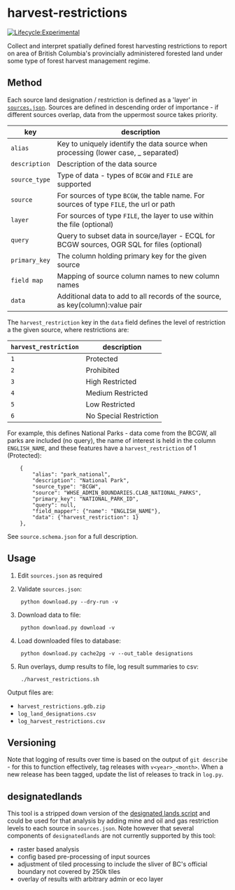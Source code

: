 # harvest-restrictions

[![Lifecycle:Experimental](https://img.shields.io/badge/Lifecycle-Experimental-339999)](https://github.com/bcgov/repomountie/blob/master/doc/lifecycle-badges.md)

Collect and interpret spatially defined forest harvesting restrictions to report on area of British Columbia's provincially administered forested land under some type of forest harvest management regime.

## Method

Each source land designation / restriction is defined as a 'layer' in [`sources.json`](sources.json).  Sources are defined in descending order of importance - if different sources overlap, data from the uppermost source takes priority. 

| key          | description |
|--------------|-------------|
| `alias`      | Key to uniquely identify the data source when processing (lower case, _ separated)      |
| `description`| Description of the data source |
| `source_type`| Type of data - types of `BCGW` and `FILE` are supported |
| `source`     | For sources of type `BCGW`, the table name. For sources of type `FILE`, the url or path |
| `layer`      | For sources of type `FILE`, the layer to use within the file (optional) |
| `query`      | Query to subset data in source/layer - ECQL for BCGW sources, OGR SQL for files (optional) |
| `primary_key`| The column holding primary key for the given source          |
| `field map`  | Mapping of source column names to new column names   |
| `data`       | Additional data to add to all records of the source, as key(column):value pair |

The `harvest_restriction` key in the `data` field defines the level of restriction a the given source, where restrictions are:

| `harvest_restriction` | description |
|-----------------------|-------------|
| `1`                   | Protected             |
| `2`                   | Prohibited            |
| `3`                   | High Restricted       |
| `4`                   | Medium Restricted     |
| `5`                   | Low Restricted        |
| `6`                   | No Special Restriction|

For example, this defines National Parks - data come from the BCGW, all parks are included (no query), the name of interest is held in the column `ENGLISH_NAME`, and these features have a `harvest_restriction` of 1 (Protected):

```
    {
        "alias": "park_national",
        "description": "National Park",
        "source_type": "BCGW",
        "source": "WHSE_ADMIN_BOUNDARIES.CLAB_NATIONAL_PARKS",
        "primary_key": "NATIONAL_PARK_ID",
        "query": null,
        "field_mapper": {"name": "ENGLISH_NAME"},
        "data": {"harvest_restriction": 1}
    },
```

See `source.schema.json` for a full description.


## Usage

1. Edit `sources.json` as required

2. Validate `sources.json`:
	
		python download.py --dry-run -v

3. Download data to file:

		python download.py download -v

4. Load downloaded files to database:

        python download.py cache2pg -v --out_table designations

4. Run overlays, dump results to file, log result summaries to csv:

		./harvest_restrictions.sh

Output files are:

- `harvest_restrictions.gdb.zip`        
- `log_land_designations.csv`
- `log_harvest_restrictions.csv`

## Versioning

Note that logging of results over time is based on the output of `git describe` - for this to function effectively, tag releases with `v<year>_<month>`.
When a new release has been tagged, update the list of releases to track in `log.py`.

## designatedlands

This tool is a stripped down version of the [designated lands script](https://github.com/bcgov/designatedlands) and could be used for that analysis by adding mine and oil and gas restriction levels to each source in `sources.json`. Note however that several components of `designatedlands` are not currently supported by this tool:

- raster based analysis
- config based pre-processing of input sources
- adjustment of tiled processing to include the sliver of BC's official boundary not covered by 250k tiles
- overlay of results with arbitrary admin or eco layer